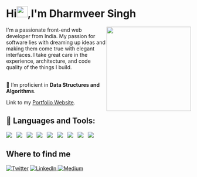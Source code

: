 <h1 align="left">Hi<img src="https://raw.githubusercontent.com/MartinHeinz/MartinHeinz/master/wave.gif" width="30px">,I'm Dharmveer Singh</h1>
<img align='right' src="https://achintya-portfolio.vercel.app/plane.gif" width="230">
I'm a passionate front-end web developer from India. My passion for software lies with dreaming up ideas and making them come true with elegant interfaces. I take great care in the experience, architecture, and code quality of the things I build.

<br/>
<br/>

🌱 I’m proficient in **Data Structures and Algorithms**.


Link to my [Portfolio Website](https://dharmveer-singh.netlify.app/).


## 🚀 Languages and Tools:

<p>
     <img src="https://img.shields.io/badge/html5%20-%23e34f26.svg?&style=for-the-badge&logo=html5&logoColor=white" />&nbsp;&nbsp;
     <img src="https://img.shields.io/badge/tailwindcss-%2338B2AC.svg?&style=for-the-badge&logo=tailwind-css&logoColor=white" />&nbsp;&nbsp;
    <img src="https://img.shields.io/badge/TypeScript-007ACC?style=for-the-badge&logo=typescript&logoColor=white" />&nbsp;&nbsp;
    <img src="https://img.shields.io/badge/next.js-000000?style=for-the-badge&logo=nextdotjs&logoColor=white" />&nbsp;&nbsp;
    <img src="https://img.shields.io/badge/CSS3-1572B6?&style=for-the-badge&logo=css3&logoColor=white" />&nbsp;&nbsp;
    <img src="https://img.shields.io/badge/JavaScript-F7DF1E?style=for-the-badge&logo=javascript&logoColor=black" />&nbsp;&nbsp;
<img src="https://img.shields.io/badge/React-20232A?style=for-the-badge&logo=react&logoColor=61DAFB" />&nbsp;&nbsp;
<!-- <img src="https://img.shields.io/badge/Bootstrap-563D7C?style=for-the-badge&logo=bootstrap&logoColor=white">&nbsp;&nbsp; -->
<!-- <img src="https://img.shields.io/badge/MongoDB-4EA94B?style=for-the-badge&logo=mongodb&logoColor=white" />&nbsp;&nbsp; -->
<!--     <img src="https://img.shields.io/badge/figma-%23DD0031.svg?&style=for-the-badge&logo=redis&logoColor=white" />&nbsp;&nbsp; -->
            <img src="https://img.shields.io/badge/figma-47c9b1.svg?&style=for-the-badge&logo=figma&logoColor=white" />&nbsp;&nbsp;
<!--      <img src="https://uxwing.com/wp-content/themes/uxwing/download/10-brands-and-social-media/figma.svg?style=for-the-badge&logo=nodedotjs&logoColor=white" />&nbsp;&nbsp; -->
     <img src="https://img.shields.io/badge/npm-CB3837?style=for-the-badge&logo=npm&logoColor=white" />&nbsp;&nbsp;
<!--     <img src="https://img.shields.io/badge/Express.js-000000?style=for-the-badge&logo=express&logoColor=white" />&nbsp;&nbsp; -->
        </p>


## Where to find me
<p> <a href="https://twitter.com/DharmuBurning" target="_blank"><img alt="Twitter" src="https://img.shields.io/badge/twitter-%231DA1F2.svg?&style=for-the-badge&logo=twitter&logoColor=white" /></a> 
    <a href="https://www.linkedin.com/in/dharmveer-singh-54401020a/" target="_blank"><img alt="LinkedIn" src="https://img.shields.io/badge/linkedin-%230077B5.svg?&style=for-the-badge&logo=linkedin&logoColor=white" />
<!--             </a> <a href="https://medium.com/@vibrantachintya" target="_blank"><img alt="Medium" src="https://img.shields.io/badge/medium-%2312100E.svg?&style=for-the-badge&logo=medium&logoColor=white" /></a>  -->
            <a href="mailto:singhdharmu89@gmail.com" target="_blank"><img alt="Medium" src="https://img.shields.io/badge/Gmail-D14836?style=for-the-badge&logo=gmail&logoColor=white" /></a>
</p>

